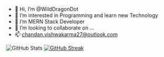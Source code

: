- 👋 Hi, I’m @WildDragonDot
- 👀 I’m interested in Programming and learn new Technology
- 🌱 I’m MERN Stack Developer
- 💞️ I’m looking to collaborate on ...
- 📫 chandan.vishwakarma27@outlook.com

<!---
WildDragonDot/WildDragonDot is a ✨ special ✨ repository because its `README.md` (this file) appears on your GitHub profile.
You can click the Preview link to take a look at your changes.
--->
![GitHub Stats](https://github-readme-stats.vercel.app/api?username=WildDragonDot&theme=radical)
[![GitHub Streak](https://streak-stats.demolab.com?user=WildDragonDot&theme=dark)](https://git.io/streak-stats)
